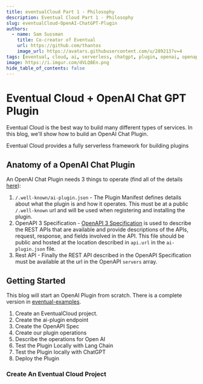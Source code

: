 ```yaml
---
title: eventualCloud Part 1 - Philosophy
description: Eventual Cloud Part 1 - Philosophy
slug: eventualCloud-OpenAI-ChatGPT-Plugin
authors:
  - name: Sam Sussman
    title: Co-creator of Eventual
    url: https://github.com/thantos
    image_url: https://avatars.githubusercontent.com/u/289213?v=4
tags: [eventual, cloud, ai, serverless, chatgpt, plugin, openai, openapi]
image: https://i.imgur.com/dVLQ8En.png
hide_table_of_contents: false
---
```


# Eventual Cloud + OpenAI Chat GPT Plugin

Eventual Cloud is the best way to build many different types of services. In this blog, we'll show how to build an OpenAI Chat Plugin.

Eventual Cloud provides a fully serverless framework for building plugins 

## Anatomy of a OpenAI Chat Plugin

An OpenAI Chat Plugin needs 3 things to operate (find all of the details [here](https://platform.openai.com/docs/plugins/getting-started)):

1. `/.well-known/ai-plugin.json` - The Plugin Manifest defines details about what the plugin is and how it operates. This must be at a public `/.well-known` url and will be used when registering and installing the plugin.
2. OpenAPI 3 Specification - [OpenAPI 3 Specification](https://swagger.io/specification/) is used to describe the REST APIs that are available and provide descriptions of the APIs, request, response, and fields involved in the API. This file should be public and hosted at the location described in `api.url` in the `ai-plugin.json` file.
3. Rest API - Finally the REST API described in the OpenAPI Specification must be available at the url in the OpenAPI `servers` array.

## Getting Started

This blog will start an OpenAI Plugin from scratch. There is a complete version in [eventual-examples](https://github.com/functionless/eventual-examples/tree/main/examples/open-ai-chat-plugin).

1. Create an EventualCloud project.
2. Create the ai-plugin endpoint
3. Create the OpenAPI Spec
4. Create our plugin operations
5. Describe the operations for Open AI
6. Test the Plugin Locally with Lang Chain
7. Test the Plugin locally with ChatGPT
8. Deploy the Plugin

### Create An Eventual Cloud Project
